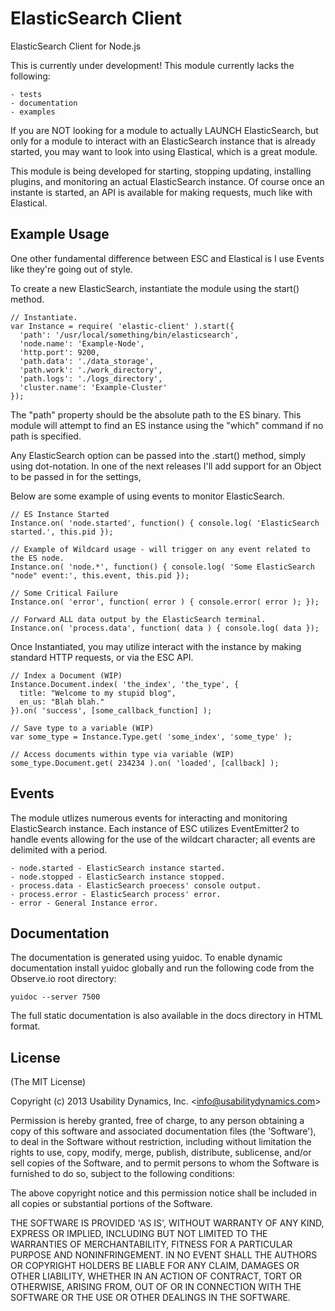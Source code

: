 ElasticSearch Client
====================
ElasticSearch Client for Node.js

This is currently under development! This module currently lacks the following:

    - tests
    - documentation
    - examples

If you are NOT looking for a module to actually LAUNCH ElasticSearch, but only for a module to
interact with an ElasticSearch instance that is already started, you may want to look into using
Elastical, which is a great module.

This module is being developed for starting, stopping updating, installing plugins, and monitoring an actual
ElasticSearch instance. Of course once an instante is started, an API is available for making requests,
much like with Elastical.

Example Usage
-------------
One other fundamental difference between ESC and Elastical is I use Events like they're going out of style.

To create a new ElasticSearch, instantiate the module using the start() method.

    // Instantiate.
    var Instance = require( 'elastic-client' ).start({
      'path': '/usr/local/something/bin/elasticsearch',
      'node.name': 'Example-Node',
      'http.port': 9200,
      'path.data': './data_storage',
      'path.work': './work_directory',
      'path.logs': './logs_directory',
      'cluster.name': 'Example-Cluster'
    });

The "path" property should be the absolute path to the ES binary. This module will attempt to find an
ES instance using the "which" command if no path is specified.

Any ElasticSearch option can be passed into the .start() method, simply using dot-notation.
In one of the next releases I'll add support for an Object to be passed in for the settings,

Below are some example of using events to monitor ElasticSearch.

    // ES Instance Started
    Instance.on( 'node.started', function() { console.log( 'ElasticSearch started.', this.pid });

    // Example of Wildcard usage - will trigger on any event related to the ES node.
    Instance.on( 'node.*', function() { console.log( 'Some ElasticSearch "node" event:', this.event, this.pid });

    // Some Critical Failure
    Instance.on( 'error', function( error ) { console.error( error ); });

    // Forward ALL data output by the ElasticSearch terminal.
    Instance.on( 'process.data', function( data ) { console.log( data });

Once Instantiated, you may utilize interact with the instance by making standard HTTP requests, or via the
ESC API.

    // Index a Document (WIP)
    Instance.Document.index( 'the_index', 'the_type', {
      title: "Welcome to my stupid blog",
      en_us: "Blah blah."
    }).on( 'success', [some_callback_function] );

    // Save type to a variable (WIP)
    var some_type = Instance.Type.get( 'some_index', 'some_type' );

    // Access documents within type via variable (WIP)
    some_type.Document.get( 234234 ).on( 'loaded', [callback] );

Events
------
The module utlizes numerous events for interacting and monitoring ElasticSearch instance. Each instance of ESC
utilizes EventEmitter2 to handle events allowing for the use of the wildcart character; all events are
delimited with a period.

    - node.started - ElasticSearch instance started.
    - node.stopped - ElasticSearch instance stopped.
    - process.data - ElasticSearch proecess' console output.
    - process.error - ElasticSearch process' error.
    - error - General Instance error.

## Documentation
The documentation is generated using yuidoc. To enable dynamic documentation install yuidoc globally and
run the following code from the Observe.io root directory:

    yuidoc --server 7500

The full static documentation is also available in the docs directory in HTML format.

## License

(The MIT License)

Copyright (c) 2013 Usability Dynamics, Inc. &lt;info@usabilitydynamics.com&gt;

Permission is hereby granted, free of charge, to any person obtaining
a copy of this software and associated documentation files (the
'Software'), to deal in the Software without restriction, including
without limitation the rights to use, copy, modify, merge, publish,
distribute, sublicense, and/or sell copies of the Software, and to
permit persons to whom the Software is furnished to do so, subject to
the following conditions:

The above copyright notice and this permission notice shall be
included in all copies or substantial portions of the Software.

THE SOFTWARE IS PROVIDED 'AS IS', WITHOUT WARRANTY OF ANY KIND,
EXPRESS OR IMPLIED, INCLUDING BUT NOT LIMITED TO THE WARRANTIES OF
MERCHANTABILITY, FITNESS FOR A PARTICULAR PURPOSE AND NONINFRINGEMENT.
IN NO EVENT SHALL THE AUTHORS OR COPYRIGHT HOLDERS BE LIABLE FOR ANY
CLAIM, DAMAGES OR OTHER LIABILITY, WHETHER IN AN ACTION OF CONTRACT,
TORT OR OTHERWISE, ARISING FROM, OUT OF OR IN CONNECTION WITH THE
SOFTWARE OR THE USE OR OTHER DEALINGS IN THE SOFTWARE.
